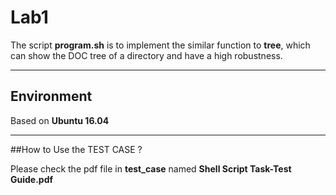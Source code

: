 # Lab1

The script **program.sh** is to implement the similar function to **tree**, which can show the DOC tree of a directory and have a high robustness. 	

---

## Environment

Based on **Ubuntu 16.04**

---

##How to Use the TEST CASE ?

Please check the pdf file in **test_case** named **Shell Script Task-Test Guide.pdf**



